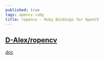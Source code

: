 ```yaml
---
published: true
tags: opencv ruby
title: ropencv - Ruby Bindings for OpenCV
---
```

## [D-Alex/ropencv](https://github.com/d-alex/ropencv)

[doc](http://www.rubydoc.info/gems/ropencv/0.0.7/OpenCV/)

